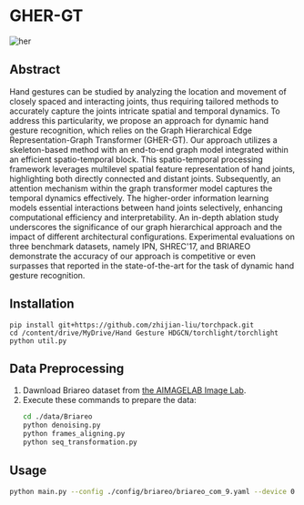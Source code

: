# GHER-GT

![her](https://github.com/user-attachments/assets/abe6a85e-f98a-47c1-b695-366d727b7c6d)



## Abstract
Hand gestures can be studied by analyzing the location and movement of closely spaced and interacting joints, thus requiring tailored methods to accurately capture the joints intricate spatial and temporal dynamics. 
To address this particularity, we propose an approach for dynamic hand gesture recognition, which relies on the Graph Hierarchical Edge Representation-Graph Transformer (GHER-GT). Our approach utilizes a skeleton-based method with an end-to-end graph model integrated within an efficient spatio-temporal block.
This spatio-temporal processing framework leverages multilevel spatial feature representation of hand joints, highlighting both directly connected and distant joints. Subsequently, an attention mechanism within the graph transformer model captures the temporal dynamics effectively. The higher-order information learning models essential interactions between hand joints selectively, enhancing computational efficiency and interpretability. 
An in-depth ablation study underscores the significance of our graph hierarchical approach and the impact of different architectural configurations. Experimental evaluations on three benchmark datasets, namely IPN, SHREC'17, and BRIAREO demonstrate the accuracy of our approach is competitive or even surpasses that reported in the state-of-the-art for the task of dynamic hand gesture recognition.

## Installation
    pip install git+https://github.com/zhijian-liu/torchpack.git
    cd /content/drive/MyDrive/Hand Gesture HDGCN/torchlight/torchlight
    python util.py
   
## Data Preprocessing
1. Dawnload Briareo dataset from [the AIMAGELAB Image Lab](https://aimagelab.ing.unimore.it/imagelab/page.asp?IdPage=31).
2. Execute these commands to prepare the data:
   ```bash
   cd ./data/Briareo 
   python denoising.py
   python frames_aligning.py
   python seq_transformation.py

## Usage
   ```bash
   python main.py --config ./config/briareo/briareo_com_9.yaml --device 0 --optimizer Adam
